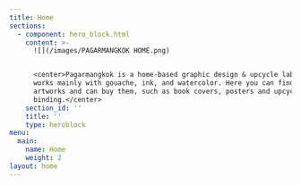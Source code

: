 ```yaml
---
title: Home
sections:
  - component: hero_block.html
    content: >-
      ![](/images/PAGARMANGKOK HOME.png)


      <center>Pagarmangkok is a home-based graphic design & upcycle lab. He
      works mainly with gouache, ink, and watercolor. Here you can find his
      artworks and can buy them, such as book covers, posters and upcycle book
      binding.</center>
    section_id: ''
    title: ''
    type: heroblock
menu:
  main:
    name: Home
    weight: 2
layout: home
---
```


